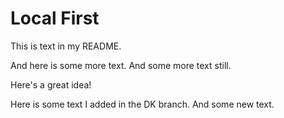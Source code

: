 # Local First

This is text in my README. 

And here is some more text. And some more text still.

Here's a great idea!


Here is some text I added in the DK branch. And some new text.